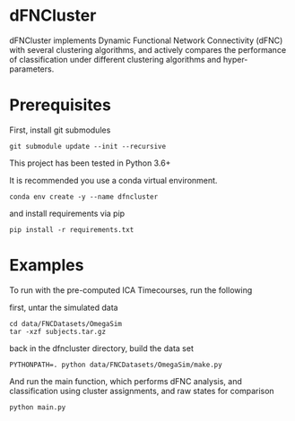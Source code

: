 # dFNCluster

dFNCluster implements Dynamic Functional Network Connectivity (dFNC) with several clustering algorithms, and
actively compares the performance of classification under different clustering algorithms and hyper-parameters.

# Prerequisites

First, install git submodules

```
git submodule update --init --recursive
```

This project has been tested in Python 3.6+

It is recommended you use a conda virtual environment.

```
conda env create -y --name dfncluster
```

and install requirements via pip

```
pip install -r requirements.txt
```

# Examples

To run with the pre-computed ICA Timecourses, run the following

first, untar the simulated data
```
cd data/FNCDatasets/OmegaSim
tar -xzf subjects.tar.gz
```

back in the dfncluster directory, build the data set

```
PYTHONPATH=. python data/FNCDatasets/OmegaSim/make.py
```

And run the main function, which performs dFNC analysis, and classification
using cluster assignments, and raw states for comparison
```
python main.py
```


